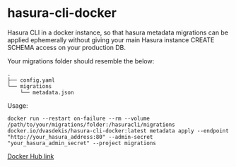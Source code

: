 # hasura-cli-docker

Hasura CLI in a docker instance, so that hasura metadata migrations can be applied ephemerally without giving your main Hasura instance CREATE SCHEMA access on your production DB.

Your migrations folder should resemble the below:

```
.
├── config.yaml
└── migrations
    └── metadata.json
```

Usage:

`docker run --restart on-failure --rm --volume /path/to/your/migrations/folder:/hasuracli/migrations docker.io/dvasdekis/hasura-cli-docker:latest metadata apply --endpoint "http://your_hasura_address:80" --admin-secret "your_hasura_admin_secret" --project migrations`

[Docker Hub link](https://hub.docker.com/repository/docker/dvasdekis/hasura-cli-docker)
